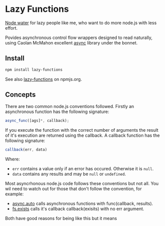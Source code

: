 Lazy Functions
==============

[Node water](https://github.com/aogriffiths/node-wtr) for lazy people like me, who
want to do more node.js with less effort. 


Povides asynchronous control flow wrappers designed to read naturally, using 
Caolan McMahon excellent [async](https://github.com/caolan/async)  library under 
the bonnet.

Install
-------

```bash
npm install lazy-functions
```
See also [lazy-functions](https://npmjs.org/package/lazy-functions) on npmjs.org.

Concepts
--------

There are two common node.js conventions followed. Firstly an asynchronous function has the 
following signature:

```js
async_func([ags]*, callback);
```

If you execute the function with the correct number of arguments the result of it's 
execution are returned using the callback. A callback function has the following signature:

```js
callback(err, data)
```

Where:
* `err` contains a value only if an error has occured. Otherwise it is `null`.
* `data` contains any results and may be `null` or `undefined`.

Most asyncrhonous node.js code follows these conventions but not all. You wil need to watch
out for those that don't follow the convention, for example:

* [async.auto](https://github.com/caolan/async#auto) calls asynchronous functions with func(callback, results).
* [fs.exists](http://nodejs.org/api/fs.html#fs_fs_exists_path_callback) calls it's callback callback(exisits) with no err argument. 

Both have good reasons for being like this but it means 
